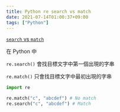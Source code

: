 ```yaml
---
title: Python re search vs match
date: 2021-07-14T01:00:37+09:00
tags: ["Python"]
---
```

[`search` vs `match`](https://docs.python.org/3/library/re.html#search-vs-match)

在 Python 中

`re.search()` 會找目標文字中第一個出現的字串

`re.match()` 只會找目標文字中最初出現的字串

```python
import re

re.match("c", "abcdef") # No match
re.search("c", "abcdef") # Match
```
